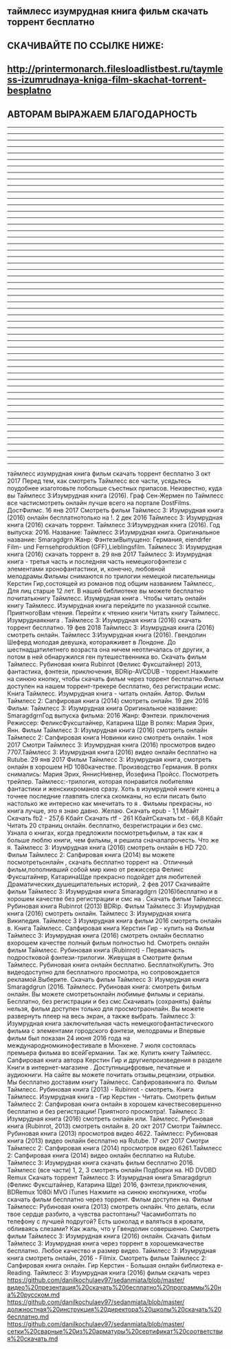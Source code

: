 таймлесс изумрудная книга фильм скачать торрент бесплатно
--------------------------------------------------
СКАЧИВАЙТЕ ПО ССЫЛКЕ НИЖЕ:
--------------------------------------------------
http://printermonarch.filesloadlistbest.ru/taymless-izumrudnaya-kniga-film-skachat-torrent-besplatno
--------------------------------------------------
АВТОРАМ ВЫРАЖАЕМ БЛАГОДАРНОСТЬ
--------------------------------------------------
--------------------------------------------------
--------------------------------------------------
--------------------------------------------------
--------------------------------------------------
--------------------------------------------------
--------------------------------------------------
--------------------------------------------------
--------------------------------------------------
--------------------------------------------------
--------------------------------------------------
--------------------------------------------------
--------------------------------------------------
--------------------------------------------------
--------------------------------------------------
--------------------------------------------------
--------------------------------------------------
--------------------------------------------------
--------------------------------------------------
--------------------------------------------------
--------------------------------------------------
--------------------------------------------------
--------------------------------------------------
--------------------------------------------------
--------------------------------------------------
--------------------------------------------------
--------------------------------------------------
--------------------------------------------------
--------------------------------------------------
--------------------------------------------------
--------------------------------------------------
--------------------------------------------------
--------------------------------------------------
--------------------------------------------------
--------------------------------------------------
--------------------------------------------------
--------------------------------------------------
--------------------------------------------------
--------------------------------------------------
--------------------------------------------------
--------------------------------------------------
--------------------------------------------------
--------------------------------------------------
--------------------------------------------------
--------------------------------------------------
--------------------------------------------------
--------------------------------------------------
--------------------------------------------------
--------------------------------------------------
--------------------------------------------------
--------------------------------------------------
--------------------------------------------------
--------------------------------------------------
--------------------------------------------------
таймлесс изумрудная книга фильм скачать торрент бесплатно 3 окт 2017  Перед тем, как смотреть Таймлесс все части, усядьтесь поудобнее изаготовьте побольше съестных припасов. Неизвестно, куда вы  Таймлесс 3:Изумрудная книга (2016). Граф Сен-Жермен по  Таймлесс все частисмотреть онлайн лучше всего на портале DostFilms. ДостФилмс. 16 янв 2017  Смотреть фильм Таймлесс 3: Изумрудная книга (2016) онлайн бесплатнотолько на !. 2 дек 2016  Таймлесс 3: Изумрудная книга (2016) скачать торрент. Таймлесс 3:Изумрудная книга (2016). Год выпуска: 2016. Название: Таймлесс 3:Изумрудная книга. Оригинальное название: Smaragdgrn Жанр: ФэнтезиВыпущено: Германия, eiendrfer Film- und Fernsehproduktion (GFF),Lieblingsfilm. Таймлесс 3: Изумрудная книга (2016) скачать торрент в. 29 янв 2017  Таймлесс 3: Изумрудная книга - третья часть и последняя часть немецкогофэнтези с элементами хронофантастики, и, конечно, любовной мелодрамы.Фильмы снимаются по трилогии немецкой писательницы Керстин Гир,состоящей из романов под общим названием Таймлесс,. Для лиц старше 12 лет. В нашей библиотеке вы можете бесплатно почитатькнигу  Таймлесс. Изумрудная книга . Чтобы читать онлайн книгу Таймлесс. Изумрудная книга  перейдите по указанной ссылке. ПриятногоВам чтения. Перейти к чтению книги Читать книгу  Таймлесс. Изумруднаякнига . Таймлесс 3: Изумрудная книга (2016) скачать торрент бесплатно. 19 фев 2018  Таймлесс 3: Изумрудная книга (2016) смотреть онлайн. Таймлесс 3:Изумрудная книга (2016). Гвендолин Шеферд  молодая девушка, котораяживет в Лондоне. До шестнадцатилетнего возраста она ничем неотличалась от других, а потом в ней обнаружился ген путешественника во. Скачать фильм Таймлесс. Рубиновая книга  Rubinrot (Феликс Фуксштайнер) 2013, фантастика, фэнтези, приключения, BDRip-AVCDUB - торрент.Нажмите на синюю кнопку, чтобы скачать фильм через торрент бесплатно.Фильм доступен на нашем торрент-трекере бесплатно, без регистрации исмс. Книга Таймлесс. Изумрудная книга - читать онлайн. Автор. Фильм Таймлесс 2: Сапфировая книга (2014)  смотреть онлайн. 19 дек 2016  Фильм: Таймлесс 3: Изумрудная книга Оригинальное название: SmaragdgrnГод выпуска фильма: 2016 Жанр: Фэнтези. приключения Режиссер: ФеликсФуксштайнер, Катарина Шде В ролях: Мария Эрих, Янн. Фильм Таймлесс 3: Изумрудная книга (2016) смотреть онлайн
Таймлесс 2: Сапфировая книга Новинки кино смотреть онлайн. 1 ноя 2017  Смотри Таймлесс 3: Изумрудная книга (2016) просмотров видео 7707.Таймлесс 3: Изумрудная книга (2016) видео онлайн бесплатно на Rutube. 29 янв 2017  Фильм Таймлесс 3: Изумрудная книга, смотреть онлайн в хорошем HD 1080качестве. Производство Германия. В ролях снимались: Мария Эрих, ЯннисНивнер, Йозефина Пройсс. Посмотреть трейлер. Таймлесс:-трилогия, которая понравится любителям фантастики и женскихроманов сразу.  Хоть в изумрудной книге конец а точнее последние главпять слегка скомканы, но если писать было настолько же интересно как мнечитать то я . Фильмы прекрасны, но книга лучше, это я знаю давно. Желаю. Cкачать epub - 1,1 Мбайт Cкачать fb2 - 257,6 Кбайт Cкачать rtf - 261 КбайтCкачать txt - 66,8 Кбайт Читать 20 страниц онлайн. бесплатно, безрегистрации и без смс.  Узнала о книгах, когда предложили посмотретьфильм, а так как я больше люблю книги, чем фильмы, я решила сначалапрочесть. Что же я. Таймлесс 3: Изумрудная книга (2016) смотреть онлайн в HD 720. Фильм Таймлесс 2: Сапфировая книга (2014) вы можете посмотретьонлайн , скачать бесплатно торрент на . Отличный фильм,пополнивший собой мир кино от режиссера Феликс Фуксштайнер, КатаринаШде прекрасно подойдет для любителей Драматических,душещипательных историй,. 2 фев 2017  Скачивайте фильм Таймлесс 3: Изумрудная книга  Smaragdgrn (2016)бесплатно и в хорошем качестве без регистрации и смс на . Скачать фильм Таймлесс. Рубиновая книга  Rubinrot (2013) BDRip. Фильм Таймлесс 3: Изумрудная книга (2016)  смотреть онлайн. Таймлесс 3: Изумрудная книга  Википедия. Таймлесс 3 Изумрудная книга фильм 2016 смотреть онлайн в. Книга Таймлесс. Сапфировая книга Керстин Гир - купить на
Фильм Таймлесс 3: Изумрудная книга (2016) смотреть онлайн бесплатно вхорошем качестве полный фильм полностью hd. Смотреть онлайн фильм Таймлесс. Рубиновая книга (Rubinrot) - Перваячасть подростковой фэнтези-трилогии. Живущая в  Смотрите фильм Таймлесс. Рубиновая книга онлайн бесплатно. БесплатноКупить. Это видеодоступно для бесплатного просмотра, но сопровождается рекламой.Выберите. Скачать фильм Таймлесс 3: Изумрудная книга  Smaragdgrun (2016. Таймлесс. Рубиновая книга: смотреть фильм онлайн. Вы можете смотретьонлайн любимые фильмы и сериалы. Бесплатно, без регистрации и без смс.Скачивать (сохранять) файлы нельзя, фильм доступен только для просмотраонлайн. Вы можете развернуть плеер на весь экран, а также выбрать. Таймлесс 3: Изумрудная книга  заключительная часть немецкогофантастического фильма с элементами городского фэнтези, мелодрамы и Впервые фильм был показан 24 июня 2016 года на международномкинофестивале в Мюнхене. 7 июля состоялась премьера фильма во всейГермании. Так же. Купить книгу Таймлесс. Сапфировая книга автора Керстин Гир и другиепроизведения в разделе Книги в интернет-магазине . Доступныцифровые, печатные и аудиокниги. На сайте вы можете почитать отзывы,рецензии, отрывки. Мы бесплатно доставим книгу Таймлесс. Сапфироваякнига по. Фильм Таймлесс. Рубиновая книга (2013) - Rubinrot - смотреть. Книга Таймлесс. Изумрудная книга - Гир Керстин - Читать. Смотреть фильм Таймлесс 2: Сапфировая книга онлайн в хорошем качествесовершенно бесплатно и без регистрации! Приятного просмотра!. Таймлесс 3: Изумрудная книга (2016) смотреть онлайн или. Таймлесс. Рубиновая книга (Rubinrot, 2013) смотреть онлайн в. 20 окт 2017  Смотри Таймлесс. Рубиновая книга (2013) просмотров видео 4622. Таймлесс: Рубиновая книга (2013) видео онлайн бесплатно на Rutube. 17 окт 2017  Смотри Таймлесс 2: Сапфировая книга (2014) просмотров видео 6261.Таймлесс 2: Сапфировая книга (2014) видео онлайн бесплатно на Rutube.
Таймлесс 3: Изумрудная книга скачать фильм бесплатно 2016. Таймлесс (все части)  1, 2, 3 смотреть онлайн  Подборки на. HD DVDBD Remux  Скачать торрент Таймлесс 3: Изумрудная книга Smaragdgrun (Феликс Фуксштайнер, Катарина Шде) 2016, фэнтези,приключения, BDRemux 1080i MVO iTunes  Нажмите на синюю кнопкуниже, чтобы скачать фильм бесплатно через торрент. Фильм доступен на. Фильм Таймлесс: Рубиновая книга (2013)  смотреть онлайн. Что делать, если твое сердце разбито, а чувства растоптаны? Часамиболтать по телефону с лучшей подругой? Есть шоколад и валяться в кровати, обливаясь слезами? Как жаль, что у Гвендолин совершенно. Смотреть фильм Таймлесс 3: Изумрудная книга (2016) онлайн. Скачать фильм Таймлесс 3: Изумрудная книга через торрент в хорошемкачестве бесплатно. Любое качество и размер видео. Таймлесс 3: Изумрудная книга смотреть онлайн, 2016 - Filmix. Смотреть фильм Таймлесс 2: Сапфировая книга онлайн. Гир Керстин - Большая онлайн библиотека e-Reading. Таймлесс 3: Изумрудная книга (2016) фильм скачать через
https://github.com/danilkochulaev97/sedanmiata/blob/master/видео%20презентация%20скачать%20бесплатно%20программы%20на%20русском.md
https://github.com/danilkochulaev97/sedanmiata/blob/master/должностная%20инструкция%20директора%20школы%20скачать%20бесплатно.md
https://github.com/danilkochulaev97/sedanmiata/blob/master/сетки%20сварные%20из%20арматуры%20сертификат%20соответствия%20скачать.md
